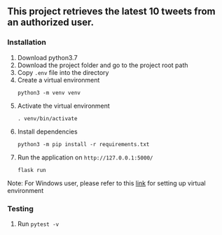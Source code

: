 ## This project retrieves the latest 10 tweets from an authorized user.

### Installation
1. Download python3.7
2. Download the project folder and go to the project root path
3. Copy `.env` file into the directory
4. Create a virtual environment
    ```
    python3 -m venv venv
    ```
5. Activate the virtual environment
    ```
    . venv/bin/activate
    ```
6. Install dependencies
    ```
    python3 -m pip install -r requirements.txt
    ```
7. Run the application on `http://127.0.0.1:5000/`
    ```
    flask run
    ```

Note: For Windows user, please refer to this [link](https://flask.palletsprojects.com/en/1.1.x/installation/#installation) for setting up virtual environment

### Testing
1. Run ```pytest -v```

